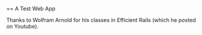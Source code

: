 == A Test Web App

Thanks to Wolfram Arnold for his classes in Efficient Rails (which he posted on Youtube).
